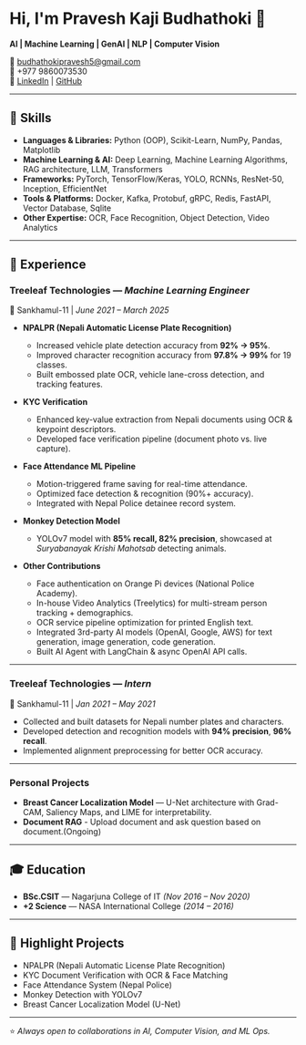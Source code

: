 # Hi, I'm Pravesh Kaji Budhathoki 👋
**AI | Machine Learning | GenAI | NLP | Computer Vision**

📧 [budhathokipravesh5@gmail.com](mailto:budhathokipravesh5@gmail.com)  
📱 +977 9860073530  
🔗 [LinkedIn](https://www.linkedin.com/in/pravesh-budhathoki-2a0302171/) | [GitHub](https://github.com/Pravesh22)

---

## 🚀 Skills
- **Languages & Libraries:** Python (OOP), Scikit-Learn, NumPy, Pandas, Matplotlib
- **Machine Learning & AI:** Deep Learning, Machine Learning Algorithms, RAG architecture, LLM, Transformers
- **Frameworks:** PyTorch, TensorFlow/Keras, YOLO, RCNNs, ResNet-50, Inception, EfficientNet
- **Tools & Platforms:** Docker, Kafka, Protobuf, gRPC, Redis, FastAPI, Vector Database, Sqlite
- **Other Expertise:** OCR, Face Recognition, Object Detection, Video Analytics

---

## 💼 Experience

### **Treeleaf Technologies** — *Machine Learning Engineer*  
📍 Sankhamul-11 | *June 2021 – March 2025*  

- **NPALPR (Nepali Automatic License Plate Recognition)**  
  - Increased vehicle plate detection accuracy from **92% → 95%**.  
  - Improved character recognition accuracy from **97.8% → 99%** for 19 classes.  
  - Built embossed plate OCR, vehicle lane-cross detection, and tracking features.

- **KYC Verification**  
  - Enhanced key-value extraction from Nepali documents using OCR & keypoint descriptors.  
  - Developed face verification pipeline (document photo vs. live capture).

- **Face Attendance ML Pipeline**  
  - Motion-triggered frame saving for real-time attendance.  
  - Optimized face detection & recognition (90%+ accuracy).  
  - Integrated with Nepal Police detainee record system.

- **Monkey Detection Model**  
  - YOLOv7 model with **85% recall, 82% precision**, showcased at *Suryabanayak Krishi Mahotsab* detecting animals.

- **Other Contributions**  
  - Face authentication on Orange Pi devices (National Police Academy).  
  - In-house Video Analytics (Treelytics) for multi-stream person tracking + demographics.  
  - OCR service pipeline optimization for printed English text.  
  - Integrated 3rd-party AI models (OpenAI, Google, AWS) for text generation, image generation, code generation.  
  - Built AI Agent with LangChain & async OpenAI API calls.

---

### **Treeleaf Technologies** — *Intern*  
📍 Sankhamul-11 | *Jan 2021 – May 2021*  

- Collected and built datasets for Nepali number plates and characters.  
- Developed detection and recognition models with **94% precision**, **96% recall**.  
- Implemented alignment preprocessing for better OCR accuracy.

---

### **Personal Projects**
- **Breast Cancer Localization Model** — U-Net architecture with Grad-CAM, Saliency Maps, and LIME for interpretability.
- **Document RAG** - Upload document and ask question based on document.(Ongoing)

---

## 🎓 Education
- **BSc.CSIT** — Nagarjuna College of IT *(Nov 2016 – Nov 2020)*  
- **+2 Science** — NASA International College *(2014 – 2016)*

---

## 📌 Highlight Projects
- NPALPR (Nepali Automatic License Plate Recognition)  
- KYC Document Verification with OCR & Face Matching  
- Face Attendance System (Nepal Police)  
- Monkey Detection with YOLOv7  
- Breast Cancer Localization Model (U-Net)

---
⭐️ *Always open to collaborations in AI, Computer Vision, and ML Ops.*
